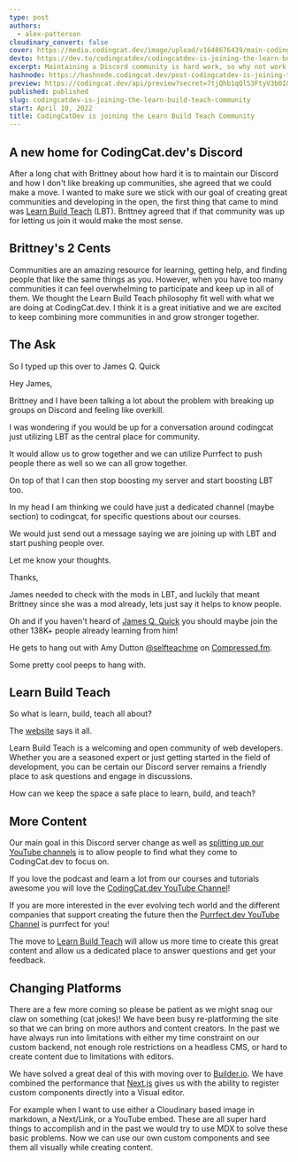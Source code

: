 ```yaml
---
type: post
authors:
  - alex-patterson
cloudinary_convert: false
cover: https://media.codingcat.dev/image/upload/v1648676439/main-codingcatdev-photo/CodingCat.dev_joins_Learn_Build_Teach.png
devto: https://dev.to/codingcatdev/codingcatdev-is-joining-the-learn-build-teach-community-3l25
excerpt: Maintaining a Discord community is hard work, so why not work with great people to host one together!
hashnode: https://hashnode.codingcat.dev/post-codingcatdev-is-joining-the-learn-build-teach-community
preview: https://codingcat.dev/api/preview?secret=7tjQhb1qQlS3FtyV3b0I&selectionType=post&selectionSlug=codingcatdev-is-joining-the-learn-build-teach-community&_id=22a87539758346779777a7afbeb64217
published: published
slug: codingcatdev-is-joining-the-learn-build-teach-community
start: April 10, 2022
title: CodingCatDev is joining the Learn Build Teach Community
---
```


## A new home for CodingCat.dev's Discord

After a long chat with Brittney about how hard it is to maintain our Discord and how I don't like breaking up communities, she agreed that we could make a move. I wanted to make sure we stick with our goal of creating great communities and developing in the open, the first thing that came to mind was [Learn Build Teach](https://discord.gg/xSRsCfvVEB) (LBT). Brittney agreed that if that community was up for letting us join it would make the most sense.

## Brittney's 2 Cents

Communities are an amazing resource for learning, getting help, and finding people that like the same things as you. However, when you have too many communities it can feel overwhelming to participate and keep up in all of them. We thought the Learn Build Teach philosophy fit well with what we are doing at CodingCat.dev. I think it is a great initiative and we are excited to keep combining more communities in and grow stronger together.

## The Ask

So I typed up this over to James Q. Quick

Hey James,

Brittney and I have been talking a lot about the problem with breaking up groups on Discord and feeling like overkill.

I was wondering if you would be up for a conversation around codingcat just utilizing LBT as the central place for community.

It would allow us to grow together and we can utilize Purrfect to push people there as well so we can all grow together.

On top of that I can then stop boosting my server and start boosting LBT too.

In my head I am thinking we could have just a dedicated channel (maybe section) to codingcat, for specific questions about our courses.

We would just send out a message saying we are joining up with LBT and start pushing people over.

Let me know your thoughts.

Thanks,

James needed to check with the mods in LBT, and luckily that meant Brittney since she was a mod already, lets just say it helps to know people.

Oh and if you haven't heard of [James Q. Quick](https://www.youtube.com/c/JamesQQuick) you should maybe join the other 138K+ people already learning from him!

He gets to hang out with Amy Dutton [@selfteachme](https://twitter.com/selfteachme) on [Compressed.fm](https://www.compressed.fm/).

Some pretty cool peeps to hang with.

## Learn Build Teach

So what is learn, build, teach all about?

The [website](https://www.learnbuildteach.com/) says it all.

Learn Build Teach is a welcoming and open community of web developers. Whether you are a seasoned expert or just getting started in the field of development, you can be certain our Discord server remains a friendly place to ask questions and engage in discussions.

How can we keep the space a safe place to learn, build, and teach?

## More Content

Our main goal in this Discord server change as well as [splitting up our YouTube channels](https://codingcat.dev/post/changing-the-channel-for-youtube-engagement) is to allow people to find what they come to CodingCat.dev to focus on.

If you love the podcast and learn a lot from our courses and tutorials awesome you will love the [CodingCat.dev YouTube Channel](https://youtube.com/c/codingcatdev)!

If you are more interested in the ever evolving tech world and the different companies that support creating the future then the [Purrfect.dev YouTube Channel](https://www.youtube.com/channel/UCD5oDjUZTYM13irzpRjnVeQ) is purrfect for you!

The move to [Learn Build Teach](https://discord.gg/xSRsCfvVEB) will allow us more time to create this great content and allow us a dedicated place to answer questions and get your feedback.

## Changing Platforms

There are a few more coming so please be patient as we might snag our claw on something (cat jokes)! We have been busy re-platforming the site so that we can bring on more authors and content creators. In the past we have always run into limitations with either my time constraint on our custom backend, not enough role restrictions on a headless CMS, or hard to create content due to limitations with editors.

We have solved a great deal of this with moving over to [Builder.io](https://builder.io/). We have combined the performance that [Next.js](https://nextjs.org/) gives us with the ability to register custom components directly into a Visual editor.

For example when I want to use either a Cloudinary based image in markdown, a Next/Link, or a YouTube embed. These are all super hard things to accomplish and in the past we would try to use MDX to solve these basic problems. Now we can use our own custom components and see them all visually while creating content.
